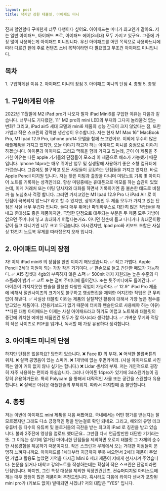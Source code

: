 ```yaml
---
layout: post
title: 작지만 강한 태블릿, 아이패드 미니
---
```


진짜 할인할때 구매한게 너무 다행이다 싶어요.
아이패드는 미니가 최고인거 같아요.
저는 일반 아이패드, 아이패드 프로, 아이패드 에어(3세대) 모두 가지고 있구요.
그중에 가장 많이 사용하는게 아이패드 미니입니다.
우선 아이패드를 어떤 목적으로 사용하느냐에 따라 다르긴 한데 주로 컨텐츠 소비 목적이라면 다 필요없고 무조건 아이패드 미니입니다.

<h2>목차</h2>
1. 구입하게된 이유
2. 아이패드 미니의 장점
3. 아이패드 미니의 단점
4. 총평
5. 총평


<h2>1. 구입하게된 이유</h2>
2022년 11월말에 M2 iPad pro가 나오자 말자 iPad Mini6를 구입한 이유는 다음과 같습니다.
너무나도 기다렸던, 11" M2 pro의 mini LED의 부재와 그다지 놀라울것 없는 변화? 그리고, iPad air5 세대 모델과 mini6 제품의 성능 간극이 크지 않았다는 점, 또한 가볍고 작은 스크린의 강력한 생산성이 우수합니다.
저는 현재 M1 Max 16" MacBook Pro, M1 Ipad 12.9 Pro, iphone pro14 모델을 함께 쓰고있어요.
이외에 무수히 많은 애플제품을 가지고 있지만, 오늘 이야기 하고자 하는 아이패드 미니를 중점으로 이야기 하겠습니다.
아이폰과 아이패드, 그리고 맥북을 함께 가지고 있는데, 굳이 이 제품을 추가한 이유는 다른 apple 기기들의 단점들이 모조리 이 제품으로 해소가 가능했기 때문입니다.
Iphone 14pro는 매우 뛰어난 업무 및 실생활에 사용하기 좋은 소형 컴퓨터에 가깝습니다. 
그럼에도 불구하고 모든 사람들이 공감하는 단점들을 가지고 있지요.
바로 Apple Pencil 미지원 입니다. 저는 잦은 미팅과 출장을 다니며 미팅노트 기록 및 아이디어 노트를 기록하는 성격인데요, 항상 미팅중에는 휴대폰으로 메모를 하는 습관이 있었는데, 이게 거래처 또는 미팅 당사자와 대화를 하면서 기록하기엔 좀 불손한 태도로 비칠까 늘 노심초사 걱정 합니다.
그러면 가지고있는 M1 Ipad 12.9 Pro 나 iPad Air 로 이 단점이 극복되지 않느냐? 라고 할 수 있지만, 상위기종인 두 제품 모두가 가지고 있는 단점은 사실 너무 무겁다 입니다. 
둘다 매우 뛰어난 파워하우스로 대단히 많은 작업들을 해내고 휴대성도 좋은 제품이지만, 극명한 단점으로 대두되는 부분은 두 제품 모두 가방이 없으면 주머니에 넣고 휴대하기 어렵다는거죠. 아니면 한손에 들고 다니거나 휴대폰이랑 같이 들고 다니기엔 너무 크고 무겁습니다. 
아시겠지만, Ipad pro와 키보드 조합은 사실상 13인치 노트북 무게를 따라잡은지 오래 입니다.



<h2>2. 아이패드 미니의 장점</h2>
자! 이제 iPad mini6 의 장점을 한번 이야기 해보겠습니다.
✅ 작고 가볍다. Apple Pencil 2세대 지원이 되는 가장 작은 기기이다.
✅ 한손으로 들고 간단한 메모가 가능하다.
✅ A15 칩셋과 4gb의 부족하지 않은 스팩
✅ 500nit 까지 지원되는 높은 수준의 디스플레이 밝기
✅ 코트 또는 점퍼 주머니에 들어간다. 또는 뒷주머니에도 들어간다.
✅ 아이폰이 가지지못한 펜슬을 활용한 다양한 작업이 가능하다.
✅ 12.9" iPad Pro 제품에 비해서 절반사이즈의 크기에도 불구하고 영상편집을 제외한 어지간한 작업은 큰 무리 없이 해낸다.
✅ 사실상 태블릿 이라는 제품의 실질적인 활용에 대해서 가장 높은 점수를 받고있는 제품이다. (전용키보드가 없기 때문에 터치와 펜슬만으로 사용해야 하는 이유) **다른 대형 아이패드는 이제는 사실 아이패드라고 하기도 어렵고 노트북과 태블릿의 중간에 위치한 에메한 제품인건 모두가 잘 아시리라 생각합니다.
✅ 가벼운 무게와 적당히 작은 사이즈로 PDF를 읽거나, 독서할 때 가장 유용하다 생각합니다.



<h2>3. 아이패드 미니의 단점</h2>
하지만 단점은 없을까요? 당연히 있습니다.
❌ Face ID 의 부재.
❌ 어색한 볼륨버튼의 위치.
❌ 살짝 공명음이 있는 스피커.
❌ 1개밖에 없는 후면카메라. (사실 아이패드로 사진찍는 일이 거의 없지 않나 싶기는 합니다.)
❌ Lidar 센서의 부재. 저는 개인적으로 굉장히 자주 사용하는 편이라 아쉽습니다. 그러나 아이폰 14pro가 있기에 3d스캔기능이 굉장히 유용하거든요. 특히 Polycam 을 통해서 대략적인 사물 또는 공간을 스캔할때 유용합니다.
❌ 살짝은 아쉬운 애플펜슬의 부착위치. 따라서 파지할때 좀 불안합니다.


<h2>4. 총평</h2>
저는 이번에 아이패드 mini 제품을 처음 써봤어요.
국내에서는 어떤 평가를 받는지는 잘 모르겠지만 그래도 다소 긍정적인 평을 받는걸로 확인 되네요.
그리고, 해외의 유명 테크 유튜버 등 다수의 유튜버 및 블로거들의 극찬을 받는 최고의 iPad 로 칭찬을 받고 있습니다.
불과 2주전에 영상을 업로드 했더군요.. 그만큼 다시 언급할만한 대단한 기기라는 뜻.
그 이유는 상기에 열거된 마이너한 단점들을 제외하면 오로지 태블릿 그 자체의 순수한 사용경험을 제공하기 때문이지요.
작은 스크린과 무게에서 오는 거대한 이점들이 분명히 느껴지니까요.
아이패드를 1세대부터 지금까지 쭈욱 써오면서 2세대 제품이 주었던 가볍고 활용도 높았던 기억을 다시금 Mini 6 세대 제품이 저에게 선사시켜 주었습니다.
논문을 읽거나 대학교 강의노트를 작성하는데는 확실히 작은 스크린은 단점이라면 단점입니다. 하지만, 그런 특정 대상을 제외한
직장인컨텐츠, 컨슈머디지털 아티스트에게는 매우 장점이 많은 제품이며 추천드립니다.
혹시라도 다음에 라이다 센서가 포함된 mini pro가 (키보드 없이) 발매되면 사겠냐? 저의 대답은 "YES" 입니다.
